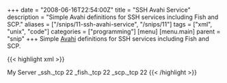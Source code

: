 +++
date = "2008-06-16T22:54:00Z"
title = "SSH Avahi Service"
description = "Simple Avahi definitions for SSH services including Fish and SCP."
aliases = ["/snips/11-ssh-avahi-service", "/snips/11"]
tags = ["xml", "unix", "code"]
categories = ["programming"]
[menu]
  [menu.main]
    parent = "snip"
+++
Simple [Avahi](https://www.avahi.org/) definitions for SSH services including Fish and SCP.

{{< highlight xml >}}
<?xml version="1.0" standalone='no'?>
<!DOCTYPE service-group SYSTEM "avahi-service.dtd">
<service-group>
    <name>My Server</name>
    <service>
        <type>_ssh._tcp</type>
        <port>22</port>
    </service>
    <service>
        <type>_fish._tcp</type>
        <port>22</port>
    </service>
    <service>
        <type>_scp._tcp</type>
        <port>22</port>
    </service>
</service-group>
{{< /highlight >}}
